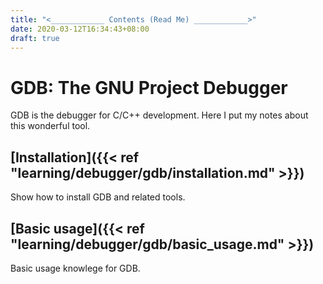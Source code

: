 ```yaml
---
title: "<____________ Contents (Read Me) ____________>"
date: 2020-03-12T16:34:43+08:00
draft: true
---
```

# GDB: The GNU Project Debugger

GDB is the debugger for C/C++ development. Here I put my notes about this wonderful tool.

## [Installation]({{< ref "learning/debugger/gdb/installation.md" >}})

Show how to install GDB and related tools.

## [Basic usage]({{< ref "learning/debugger/gdb/basic_usage.md" >}})

Basic usage knowlege for GDB.

